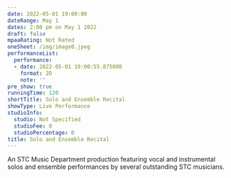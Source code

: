 ```yaml
---
date: 2022-05-01 19:00:00
dateRange: May 1
dates: 2:00 pm on May 1 2022
draft: false
mpaaRating: Not Rated
oneSheet: /img/image0.jpeg
performanceList:
  performance:
  - date: 2022-05-01 19:00:55.875000
    format: 2D
    note: ''
pre_show: true
runningTime: 120
shortTitle: Solo and Ensemble Recital
showType: Live Performance
studioInfo:
  studio: Not Specified
  studioFee: 0
  studioPercentage: 0
title: Solo and Ensemble Recital
---
```


An STC Music Department production featuring vocal and instrumental solos and ensemble performances by several outstanding STC musicians.